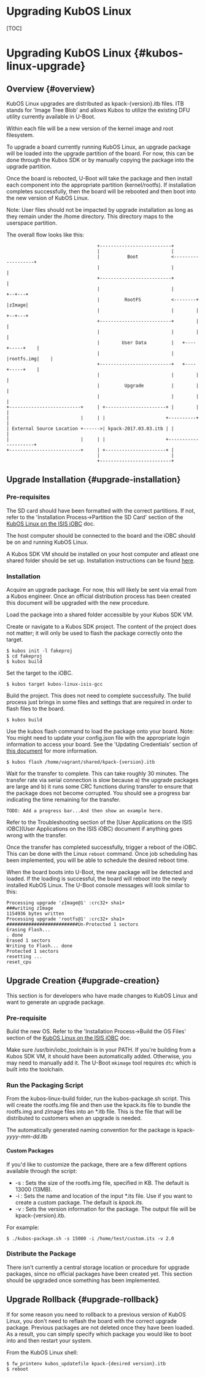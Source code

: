 # Upgrading KubOS Linux

[TOC]

# Upgrading KubOS Linux {#kubos-linux-upgrade}

## Overview {#overview}

KubOS Linux upgrades are distributed as kpack-{version}.itb files. ITB stands for 'Image Tree Blob' and allows Kubos to utilize the existing DFU utility currently available in U-Boot.

Within each file will be a new version of the kernel image and root filesystem.

To upgrade a board currently running KubOS Linux, an upgrade package will be loaded into the upgrade partition of the board. For now, this can be done through the Kubos SDK or by 
manually copying the package into the upgrade partition.

Once the board is rebooted, U-Boot will take the package and then install each component into the appropriate partition (kernel/rootfs). If installation completes successfully, then
the board will be rebooted and then boot into the new version of KubOS Linux.

Note: User files should not be impacted by upgrade installation as long as they remain under the /home directory. This directory maps to the userspace partition.

The overall flow looks like this:

                                     +--------------------------+
                                     |                          |
                                     |          Boot            <-------------------+
                                     |                          |                   |
                                     +--------------------------+                   |
                                     |                          |                +--+---+
                                     |         RootFS           <--------+       |zImage|
                                     |                          |        |       +--+---+
                                     +--------------------------+        |          |
                                     |                          |        |          |
                                     |        User Data         |   +----+-----+    |
                                     |                          |   |rootfs.img|    |
                                     +--------------------------+   +----+-----+    |
                                     |                          |        |          |
                                     |         Upgrade          |        |          |
                                     |                          |        |          |
    +--------------------------+     | +----------------------+ |        |          |
    |                          |     | |                      +----------+          |
    | External Source Location +------>| kpack-2017.03.03.itb | |                   |
    |                          |     | |                      +---------------------+
    +--------------------------+     | +----------------------+ |
                                     |                          |
                                     +--------------------------+


## Upgrade Installation {#upgrade-installation}

### Pre-requisites

The SD card should have been formatted with the correct partitions. If not, refer to the 'Installation Process->Partition the SD Card' section
of the [KubOS Linux on the ISIS iOBC](docs/kubos-linux-on-iobc.md) doc.

The host computer should be connected to the board and the iOBC should be on and running KubOS Linux. 

A Kubos SDK VM should be installed on your host computer and atleast one shared folder should be set up.  Installation instructions can be found [here](docs/sdk-installing.md).

### Installation

Acquire an upgrade package. For now, this will likely be sent via email from a Kubos engineer.  Once an official distribution process has been created
this document will be upgraded with the new procedure.

Load the package into a shared folder accessible by your Kubos SDK VM.

Create or navigate to a Kubos SDK project.  The content of the project does not matter; it will only be used to flash the package correctly onto the target.
    
    $ kubos init -l fakeproj
    $ cd fakeproj
    $ kubos build

Set the target to the iOBC.

    $ kubos target kubos-linux-isis-gcc
    
Build the project. This does not need to complete successfully. The build process just brings in some files and settings that are required in order to flash files to the board.

    $ kubos build

Use the kubos flash command to load the package onto your board. Note: You might need to update your config.json file with the appropriate login information to access your board.  See the 'Updating Credentials' section of [this document](docs/user-app-on-iobc.md)
    for more information. 
    
    $ kubos flash /home/vagrant/shared/kpack-{version}.itb
    
Wait for the transfer to complete. This can take roughly 30 minutes. The transfer rate via serial connection is slow because a) the upgrade packages are large and b) it runs some CRC functions during
transfer to ensure that the package does not become corrupted. You should see a progress bar indicating the time remaining for the transfer.

    TODO: Add a progress bar...And then show an example here.
    
Refer to the Troubleshooting section of the [User Applications on the ISIS iOBC](User Applications on the ISIS iOBC) document if anything goes wrong with the transfer.

Once the transfer has completed successfully, trigger a reboot of the iOBC. This can be done with the Linux `reboot` command. Once job scheduling has been implemented, you will be
able to schedule the desired reboot time. 

When the board boots into U-Boot, the new package will be detected and loaded. If the loading is successful, the board will reboot into the newly installed KubOS Linux. The U-Boot console messages
will look similar to this:

    Processing upgrade 'zImage@1' :crc32+ sha1+ 
    ###writing zImage
    1154936 bytes written
    Processing upgrade 'rootfs@1' :crc32+ sha1+ 
    ##########################Un-Protected 1 sectors
    Erasing Flash...
    . done
    Erased 1 sectors
    Writing to Flash... done
    Protected 1 sectors
    resetting ...
    reset_cpu

## Upgrade Creation {#upgrade-creation}

This section is for developers who have made changes to KubOS Linux and want to generate an upgrade package.

### Pre-requisite 

Build the new OS.
Refer to the 'Installation Process->Build the OS Files' section of the [KubOS Linux on the ISIS iOBC](docs/kubos-linux-on-iobc.md) doc.

Make sure /usr/bin/iobc_toolchain is in your PATH. If you're building from a Kubos SDK VM, it should have been automatically added.
Otherwise, you may need to manually add it. The U-Boot `mkimage` tool requires `dtc` which is built into the toolchain.

### Run the Packaging Script

From the kubos-linux-build folder, run the kubos-package.sh script. This will create the rootfs.img file and then use the kpack.its file
to bundle the rootfs.img and zImage files into an *.itb file. This is the file that will be distributed to customers when an upgrade is needed.

The automatically generated naming convention for the package is kpack-_yyyy_-_mm_-_dd_.itb

#### Custom Packages

If you'd like to customize the package, there are a few different options available through the script:

- -s : Sets the size of the rootfs.img file, specified in KB. The default is 13000 (13MB).
- -i : Sets the name and location of the input *.its file. Use if you want to create a custom package.  The default is _kpack.its_.
- -v : Sets the version information for the package. The output file will be kpack-{version}.itb.

For example:

    $ ./kubos-package.sh -s 15000 -i /home/test/custom.its -v 2.0

### Distribute the Package

There isn't currently a central storage location or procedure for upgrade packages, since no official packages have been created yet. This
section should be upgraded once something has been implemented. 

## Upgrade Rollback {#upgrade-rollback}

If for some reason you need to rollback to a previous version of KubOS Linux, you don't need to reflash the board with the correct upgrade package.
Previous packages are not deleted once they have been loaded. As a result, you can simply specify which package you would like to boot into and then 
restart your system.

From the KubOS Linux shell:

    $ fw_printenv kubos_updatefile kpack-{desired version}.itb
    $ reboot
